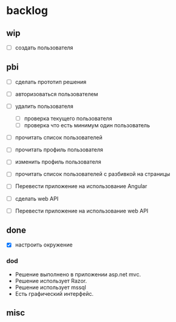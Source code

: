 # backlog

## wip

- [ ] создать пользователя

## pbi

- [ ] сделать прототип решения

- [ ] авторизоваться пользователем

- [ ] удалить пользователя
  - [ ] проверка текущего пользователя
  - [ ] проверка что есть минимум один пользователь

- [ ] прочитать список пользователей

- [ ] прочитать профиль пользователя

- [ ] изменить профиль пользователя

- [ ] прочитать список пользователей с разбивкой на страницы

- [ ] Перевести приложение на использование Angular

- [ ] сделать web API

- [ ] Перевести приложение на использование web API

## done

- [x] настроить окружение

### dod

- Решение выполнено в приложении asp.net mvc.
- Решение использует Razor.
- Решение использует mssql
- Есть графический интерфейс.

## misc
